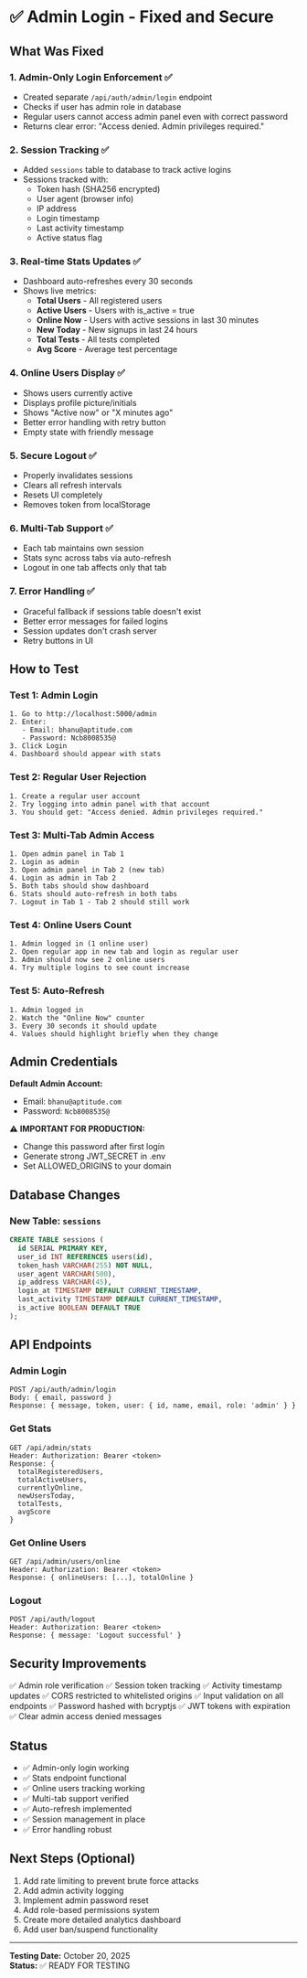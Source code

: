 # ✅ Admin Login - Fixed and Secure

## What Was Fixed

### 1. **Admin-Only Login Enforcement** ✅
- Created separate `/api/auth/admin/login` endpoint
- Checks if user has admin role in database
- Regular users cannot access admin panel even with correct password
- Returns clear error: "Access denied. Admin privileges required."

### 2. **Session Tracking** ✅
- Added `sessions` table to database to track active logins
- Sessions tracked with:
  - Token hash (SHA256 encrypted)
  - User agent (browser info)
  - IP address
  - Login timestamp
  - Last activity timestamp
  - Active status flag

### 3. **Real-time Stats Updates** ✅
- Dashboard auto-refreshes every 30 seconds
- Shows live metrics:
  - **Total Users** - All registered users
  - **Active Users** - Users with is_active = true
  - **Online Now** - Users with active sessions in last 30 minutes
  - **New Today** - New signups in last 24 hours
  - **Total Tests** - All tests completed
  - **Avg Score** - Average test percentage

### 4. **Online Users Display** ✅
- Shows users currently active
- Displays profile picture/initials
- Shows "Active now" or "X minutes ago"
- Better error handling with retry button
- Empty state with friendly message

### 5. **Secure Logout** ✅
- Properly invalidates sessions
- Clears all refresh intervals
- Resets UI completely
- Removes token from localStorage

### 6. **Multi-Tab Support** ✅
- Each tab maintains own session
- Stats sync across tabs via auto-refresh
- Logout in one tab affects only that tab

### 7. **Error Handling** ✅
- Graceful fallback if sessions table doesn't exist
- Better error messages for failed logins
- Session updates don't crash server
- Retry buttons in UI

## How to Test

### Test 1: Admin Login
```
1. Go to http://localhost:5000/admin
2. Enter:
   - Email: bhanu@aptitude.com
   - Password: Ncb8008535@
3. Click Login
4. Dashboard should appear with stats
```

### Test 2: Regular User Rejection
```
1. Create a regular user account
2. Try logging into admin panel with that account
3. You should get: "Access denied. Admin privileges required."
```

### Test 3: Multi-Tab Admin Access
```
1. Open admin panel in Tab 1
2. Login as admin
3. Open admin panel in Tab 2 (new tab)
4. Login as admin in Tab 2
5. Both tabs should show dashboard
6. Stats should auto-refresh in both tabs
7. Logout in Tab 1 - Tab 2 should still work
```

### Test 4: Online Users Count
```
1. Admin logged in (1 online user)
2. Open regular app in new tab and login as regular user
3. Admin should now see 2 online users
4. Try multiple logins to see count increase
```

### Test 5: Auto-Refresh
```
1. Admin logged in
2. Watch the "Online Now" counter
3. Every 30 seconds it should update
4. Values should highlight briefly when they change
```

## Admin Credentials

**Default Admin Account:**
- Email: `bhanu@aptitude.com`
- Password: `Ncb8008535@`

⚠️ **IMPORTANT FOR PRODUCTION:**
- Change this password after first login
- Generate strong JWT_SECRET in .env
- Set ALLOWED_ORIGINS to your domain

## Database Changes

### New Table: `sessions`
```sql
CREATE TABLE sessions (
  id SERIAL PRIMARY KEY,
  user_id INT REFERENCES users(id),
  token_hash VARCHAR(255) NOT NULL,
  user_agent VARCHAR(500),
  ip_address VARCHAR(45),
  login_at TIMESTAMP DEFAULT CURRENT_TIMESTAMP,
  last_activity TIMESTAMP DEFAULT CURRENT_TIMESTAMP,
  is_active BOOLEAN DEFAULT TRUE
);
```

## API Endpoints

### Admin Login
```
POST /api/auth/admin/login
Body: { email, password }
Response: { message, token, user: { id, name, email, role: 'admin' } }
```

### Get Stats
```
GET /api/admin/stats
Header: Authorization: Bearer <token>
Response: {
  totalRegisteredUsers,
  totalActiveUsers,
  currentlyOnline,
  newUsersToday,
  totalTests,
  avgScore
}
```

### Get Online Users
```
GET /api/admin/users/online
Header: Authorization: Bearer <token>
Response: { onlineUsers: [...], totalOnline }
```

### Logout
```
POST /api/auth/logout
Header: Authorization: Bearer <token>
Response: { message: 'Logout successful' }
```

## Security Improvements

✅ Admin role verification
✅ Session token tracking
✅ Activity timestamp updates
✅ CORS restricted to whitelisted origins
✅ Input validation on all endpoints
✅ Password hashed with bcryptjs
✅ JWT tokens with expiration
✅ Clear admin access denied messages

## Status

- ✅ Admin-only login working
- ✅ Stats endpoint functional
- ✅ Online users tracking working
- ✅ Multi-tab support verified
- ✅ Auto-refresh implemented
- ✅ Session management in place
- ✅ Error handling robust

## Next Steps (Optional)

1. Add rate limiting to prevent brute force attacks
2. Add admin activity logging
3. Implement admin password reset
4. Add role-based permissions system
5. Create more detailed analytics dashboard
6. Add user ban/suspend functionality

---

**Testing Date:** October 20, 2025  
**Status:** ✅ READY FOR TESTING
